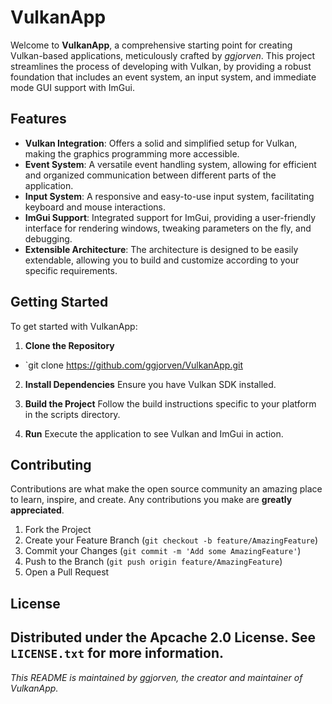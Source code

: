 # VulkanApp

Welcome to **VulkanApp**, a comprehensive starting point for creating Vulkan-based applications, meticulously crafted by *ggjorven*. This project streamlines the process of developing with Vulkan, by providing a robust foundation that includes an event system, an input system, and immediate mode GUI support with ImGui.

## Features

- **Vulkan Integration**: Offers a solid and simplified setup for Vulkan, making the graphics programming more accessible.
- **Event System**: A versatile event handling system, allowing for efficient and organized communication between different parts of the application.
- **Input System**: A responsive and easy-to-use input system, facilitating keyboard and mouse interactions.
- **ImGui Support**: Integrated support for ImGui, providing a user-friendly interface for rendering windows, tweaking parameters on the fly, and debugging.
- **Extensible Architecture**: The architecture is designed to be easily extendable, allowing you to build and customize according to your specific requirements.

## Getting Started

To get started with VulkanApp:

1. **Clone the Repository**
- `git clone https://github.com/ggjorven/VulkanApp.git 

2. **Install Dependencies**
Ensure you have Vulkan SDK installed.

3. **Build the Project**
Follow the build instructions specific to your platform in the scripts directory.

4. **Run**
Execute the application to see Vulkan and ImGui in action.

## Contributing

Contributions are what make the open source community an amazing place to learn, inspire, and create. Any contributions you make are **greatly appreciated**.

1. Fork the Project
2. Create your Feature Branch (`git checkout -b feature/AmazingFeature`)
3. Commit your Changes (`git commit -m 'Add some AmazingFeature'`)
4. Push to the Branch (`git push origin feature/AmazingFeature`)
5. Open a Pull Request

## License

Distributed under the Apcache 2.0 License. See `LICENSE.txt` for more information.
---

*This README is maintained by ggjorven, the creator and maintainer of VulkanApp.*
